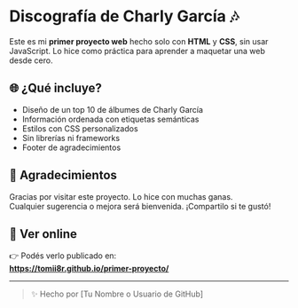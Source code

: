 # Discografía de Charly García 🎶

Este es mi **primer proyecto web** hecho solo con **HTML** y **CSS**, sin usar JavaScript. Lo hice como práctica para aprender a maquetar una web desde cero.

## 🌐 ¿Qué incluye?

- Diseño de un top 10 de álbumes de Charly García
- Información ordenada con etiquetas semánticas
- Estilos con CSS personalizados
- Sin librerías ni frameworks
- Footer de agradecimientos

## 🙌 Agradecimientos

Gracias por visitar este proyecto. Lo hice con muchas ganas.  
Cualquier sugerencia o mejora será bienvenida. ¡Compartilo si te gustó!

## 🚀 Ver online

👉 Podés verlo publicado en:  
**https://tomii8r.github.io/primer-proyecto/**

---

> ✨ Hecho por [Tu Nombre o Usuario de GitHub]
